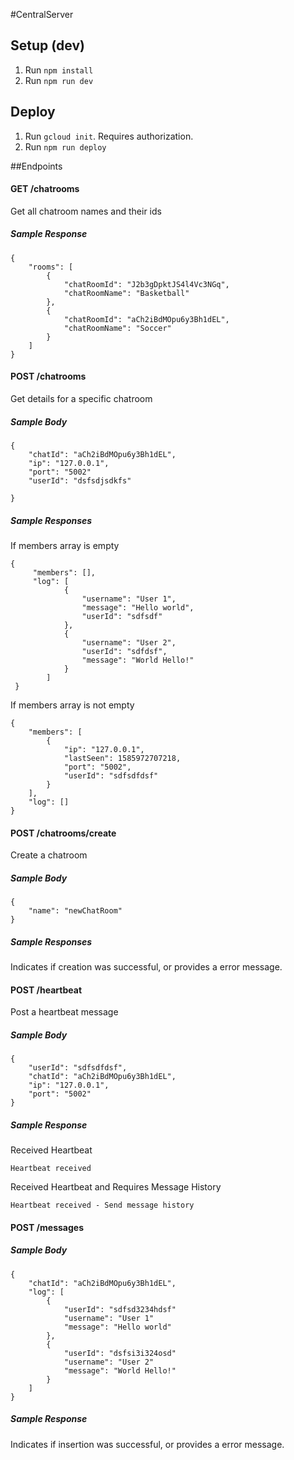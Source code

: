 #CentralServer

## Setup (dev)
1. Run `npm install`
2. Run `npm run dev`

## Deploy
1. Run `gcloud init`. Requires authorization.
2. Run `npm run deploy`

##Endpoints

#### GET /chatrooms

Get all chatroom names and their ids

##### Sample Response

```
{
    "rooms": [
        {
            "chatRoomId": "J2b3gDpktJS4l4Vc3NGq",
            "chatRoomName": "Basketball"
        },
        {
            "chatRoomId": "aCh2iBdMOpu6y3Bh1dEL",
            "chatRoomName": "Soccer"
        }
    ]
}
```

#### POST /chatrooms

Get details for a specific chatroom

##### Sample Body

```
{
	"chatId": "aCh2iBdMOpu6y3Bh1dEL",
	"ip": "127.0.0.1",
	"port": "5002"
	"userId": "dsfsdjsdkfs"

}
```

##### Sample Responses

If members array is empty

```
{
     "members": [],
     "log": [
     		{
     			"username": "User 1", 
     			"message": "Hello world",
     			"userId": "sdfsdf"
     		}, 
     		{
     			"username": "User 2", 
     			"userId": "sdfdsf",
     			"message": "World Hello!"
     		}
     	]
 }
```

If members array is not empty

```
{
    "members": [
        {
            "ip": "127.0.0.1",
            "lastSeen": 1585972707218,
            "port": "5002",
            "userId": "sdfsdfdsf"
        }
    ],
    "log": []
}
```

#### POST /chatrooms/create

Create a chatroom

##### Sample Body

```
{
	"name": "newChatRoom"
}
```

##### Sample Responses

Indicates if creation was successful, or provides a error message.

#### POST /heartbeat

Post a heartbeat message

##### Sample Body

```
{
	"userId": "sdfsdfdsf",
	"chatId": "aCh2iBdMOpu6y3Bh1dEL",
	"ip": "127.0.0.1",
	"port": "5002"
}
```

##### Sample Response

Received Heartbeat

`Heartbeat received`

Received Heartbeat and Requires Message History

`Heartbeat received - Send message history`

#### POST /messages

##### Sample Body

```
{
	"chatId": "aCh2iBdMOpu6y3Bh1dEL",
	"log": [
		{
			"userId": "sdfsd3234hdsf"
			"username": "User 1"
			"message": "Hello world"
		},
		{
			"userId": "dsfsi3i324osd"
			"username": "User 2"
			"message": "World Hello!"
		}
	]
}
```

##### Sample Response

Indicates if insertion was successful, or provides a error message.
